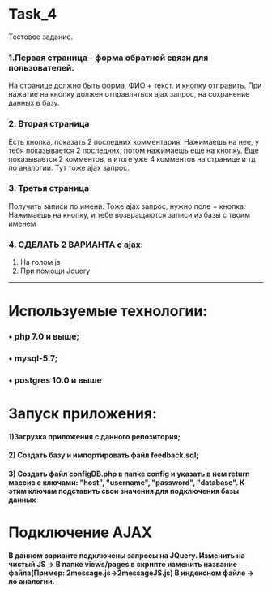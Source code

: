 # Task_4
Тестовое задание. 
### 1.Первая страница - форма обратной связи для пользователей. 
На странице должно быть форма, ФИО + текст. и кнопку отправить.
При нажатие на кнопку должен отправляться ajax запрос, на сохранение данных в базу.

### 2. Вторая страница

Есть кнопка, показать 2 последних комментария.
Нажимаешь на нее, у тебя показывается 2 последних, потом нажимаешь еще на кнопку.
Еще показывается 2 комментов, в итоге уже 4 комментов на странице и тд по аналогии.
Тут тоже ajax запрос.

### 3. Третья страница

Получить записи по имени. Тоже ajax запрос, нужно поле + кнопка. Нажимаешь на кнопку, и тебе возвращаются записи из базы с твоим именем

### 4. СДЕЛАТЬ 2 ВАРИАНТА c ajax:
1) На голом js
2) При помощи Jquery

<hr>

# Используемые технологии:
### • php 7.0 и выше;
### • mysql-5.7;
### • postgres 10.0 и выше

# Запуск приложения:

#### 1)Загрузка приложения с данного репозитория;
#### 2) Создать базу и импортировать файл feedback.sql;
#### 3) Создать файл configDB.php в папке config и указать в нем return массив с ключами: "host", "username", "password", "database". К этим ключам подставить свои значения для подключения базы данных

# Подключение AJAX
####  В данном варианте подключены запросы на JQuery. Изменить на чистый JS -> В папке views/pages в скрипте изменить название файла(Пример: 2message.js->2messageJS.js) В индексном файле -> по аналогии.
